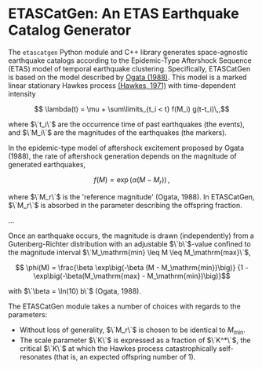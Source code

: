 # ETASCatGen: An ETAS Earthquake Catalog Generator
The `etascatgen` Python module and C++ library generates space-agnostic earthquake
catalogs according to the Epidemic-Type Aftershock Sequence (ETAS) model of temporal
earthquake clustering. Specifically, ETASCatGen is based on the model described by
[Ogata (1988)](https://doi.org/10.2307/2288914). This model is a marked linear stationary
Hawkes process [(Hawkes, 1971)](doi.org/10.1111/j.2517-6161.1971.tb01530.x) with time-dependent intensity
```math
    \lambda(t) = \mu + \sum\limits_{t_i < t} f(M_i) g(t-t_i)\,,
```
where $\`t_i\`$ are the occurrence time of past earthquakes (the events), and $\`M_i\`$ are the magnitudes of the earthquakes (the markers).

In the epidemic-type model of aftershock excitement proposed by Ogata (1988), the rate of aftershock generation depends on the magnitude of generated earthquakes,
```math
    f(M) = \exp\big(\alpha(M - M_r)\big)\,,
```
where $\`M_r\`$ is the 'reference magnitude' (Ogata, 1988). In ETASCatGen, $\`M_r\`$ is absorbed in
the parameter describing the offspring fraction.

...

Once an earthquake occurs, the magnitude is drawn (independently) from a Gutenberg-Richter
distribution with an adjustable $\`b\`$-value confined to the magnitude interval
$\`M_\mathrm{min} \leq M \leq M_\mathrm{max}\`$,
```math
    \phi(M) = \frac{\beta \exp\big(-\beta (M - M_\mathrm{min})\big)}
                   {1 - \exp\big(-\beta(M_\mathrm{max} - M_\mathrm{min})\big)}
```
with $\`\beta = \ln(10) b\`$ (Ogata, 1988).

The ETASCatGen module takes a number of choices with regards to the parameters:
 - Without loss of generality, $\`M_r\`$ is chosen to be identical to $M_\mathrm{min}$.
 - The scale parameter $\`K\`$ is expressed as a fraction of $\`K^*\`$, the critical $\`K\`$
   at which the Hawkes process catastrophically self-resonates (that is, an expected
   offspring number of 1).